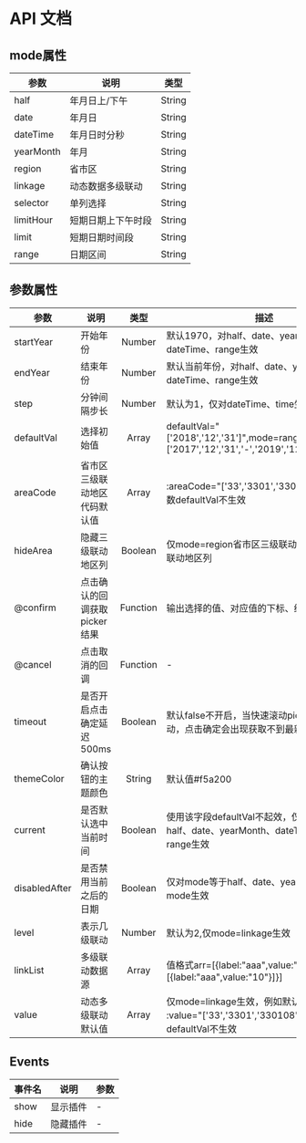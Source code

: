 # API 文档

## mode属性

| 参数 | 说明 | 类型 |
| --- |------|:----:|
| half | 年月日上/下午 | String |
| date | 年月日 | String |
| dateTime | 年月日时分秒 | String |
| yearMonth | 年月 | String |
| region | 省市区 | String |
| linkage | 动态数据多级联动 | String |
| selector | 单列选择 | String |
| limitHour | 短期日期上下午时段 | String |
| limit | 短期日期时间段 | String |
| range | 日期区间 | String |



## 参数属性

| 参数 | 说明 | 类型 | 描述 |
| --- |------|:----:|-----|
| startYear | 开始年份 | Number | 默认1970，对half、date、yearMonth、dateTime、range生效 |
| endYear | 结束年份 | Number | 默认当前年份，对half、date、yearMonth、dateTime、range生效 |
| step | 分钟间隔步长 | Number | 默认为1，仅对dateTime、time生效 |
| defaultVal | 选择初始值 | Array | defaultVal="['2018','12','31']",mode=range::defaultVal="['2017','12','31','-','2019','12','31']" |
| areaCode | 省市区三级联动地区代码默认值 | Array | :areaCode="['33','3301','330108']",传此参数defaultVal不生效 |
| hideArea | 隐藏三级联动地区列 | Boolean | 仅mode=region省市区三级联动生效，隐藏三级联动地区列 |
| @confirm | 点击确认的回调获取picker结果 | Function | 输出选择的值、对应值的下标、结果 |
| @cancel | 点击取消的回调 | Function | - |
| timeout | 是否开启点击确定延迟500ms | Boolean | 默认false不开启，当快速滚动picker还未完成滚动，点击确定会出现获取不到最新值的情况 |
| themeColor | 确认按钮的主题颜色 | String | 默认值#f5a200 |
| current | 是否默认选中当前时间 | Boolean | 使用该字段defaultVal不起效，仅对mode等于half、date、yearMonth、dateTime、time、range生效 |
| disabledAfter | 是否禁用当前之后的日期 | Boolean | 仅对mode等于half、date、yearMonth3个mode生效 |
| level | 表示几级联动 | Number | 默认为2,仅mode=linkage生效 |
| linkList | 多级联动数据源 | Array | 值格式arr=[{label:"aaa",value:"10",children:[{label:"aaa",value:"10"}]}] |
| value | 动态多级联动默认值 | Array | 仅mode=linkage生效，例如默认根据id值匹配 :value="['33','3301','330108']",传此参数defaultVal不生效 |



## Events

| 事件名 | 说明 | 参数 |
| ---- |-----| ----- |
| show | 显示插件 | - |
| hide | 隐藏插件 | - |